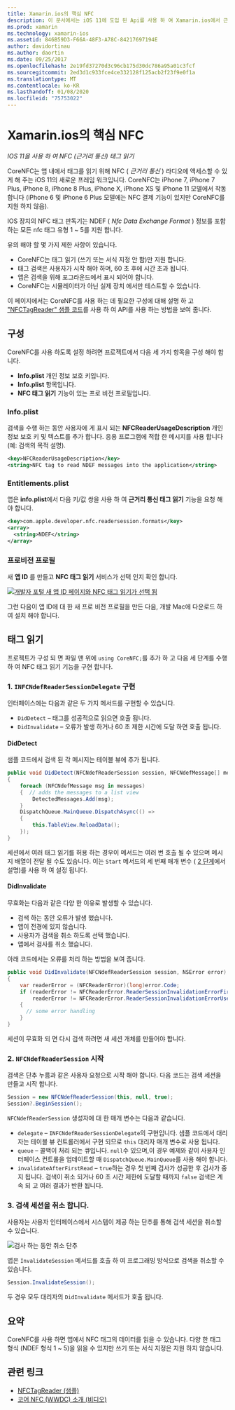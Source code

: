 ```yaml
---
title: Xamarin.ios의 핵심 NFC
description: 이 문서에서는 iOS 11에 도입 된 Api를 사용 하 여 Xamarin.ios에서 근거리 통신 태그를 읽는 방법을 설명 합니다.
ms.prod: xamarin
ms.technology: xamarin-ios
ms.assetid: 846B59D3-F66A-48F3-A78C-84217697194E
author: davidortinau
ms.author: daortin
ms.date: 09/25/2017
ms.openlocfilehash: 2e19fd37270d3c96cb175d30dc786a95a01c3fcf
ms.sourcegitcommit: 2ed3d1c933fce4ce332128f125acb2f23f9e0f1a
ms.translationtype: MT
ms.contentlocale: ko-KR
ms.lasthandoff: 01/08/2020
ms.locfileid: "75753022"
---
```

# <a name="core-nfc-in-xamarinios"></a>Xamarin.ios의 핵심 NFC

_IOS 11을 사용 하 여 NFC (근거리 통신) 태그 읽기_

CoreNFC는 앱 내에서 태그를 읽기 위해 NFC ( _근거리 통신_ ) 라디오에 액세스할 수 있게 해 주는 iOS 11의 새로운 프레임 워크입니다. CoreNFC는 iPhone 7, iPhone 7 Plus, iPhone 8, iPhone 8 Plus, iPhone X, iPhone XS 및 iPhone 11 모델에서 작동 합니다 (iPhone 6 및 iPhone 6 Plus 모델에는 NFC 결제 기능이 있지만 CoreNFC를 지원 하지 않음).

IOS 장치의 NFC 태그 판독기는 NDEF ( _Nfc Data Exchange Format_ ) 정보를 포함 하는 모든 nfc 태그 유형 1 ~ 5를 지원 합니다.

유의 해야 할 몇 가지 제한 사항이 있습니다.

- CoreNFC는 태그 읽기 (쓰기 또는 서식 지정 안 함)만 지원 합니다.
- 태그 검색은 사용자가 시작 해야 하며, 60 초 후에 시간 초과 됩니다.
- 앱은 검색을 위해 포그라운드에서 표시 되어야 합니다.
- CoreNFC는 시뮬레이터가 아닌 실제 장치 에서만 테스트할 수 있습니다.

이 페이지에서는 CoreNFC를 사용 하는 데 필요한 구성에 대해 설명 하 고 ["NFCTagReader" 샘플 코드](https://docs.microsoft.com/samples/xamarin/ios-samples/ios11-nfctagreader)를 사용 하 여 API를 사용 하는 방법을 보여 줍니다.

## <a name="configuration"></a>구성

CoreNFC를 사용 하도록 설정 하려면 프로젝트에서 다음 세 가지 항목을 구성 해야 합니다.

- **Info.plist** 개인 정보 보호 키입니다.
- **Info.plist** 항목입니다.
- **NFC 태그 읽기** 기능이 있는 프로 비전 프로필입니다.

### <a name="infoplist"></a>Info.plist

검색을 수행 하는 동안 사용자에 게 표시 되는 **NFCReaderUsageDescription** 개인 정보 보호 키 및 텍스트를 추가 합니다. 응용 프로그램에 적합 한 메시지를 사용 합니다 (예: 검색의 목적 설명).

```xml
<key>NFCReaderUsageDescription</key>
<string>NFC tag to read NDEF messages into the application</string>
```

### <a name="entitlementsplist"></a>Entitlements.plist

앱은 **info.plist**에서 다음 키/값 쌍을 사용 하 여 **근거리 통신 태그 읽기** 기능을 요청 해야 합니다.

```xml
<key>com.apple.developer.nfc.readersession.formats</key>
<array>
  <string>NDEF</string>
</array>
```

### <a name="provisioning-profile"></a>프로비전 프로필

새 **앱 ID** 를 만들고 **NFC 태그 읽기** 서비스가 선택 인지 확인 합니다.

[![개발자 포털 새 앱 ID 페이지와 NFC 태그 읽기가 선택 됨](corenfc-images/app-services-nfc-sml.png)](corenfc-images/app-services-nfc.png#lightbox)

그런 다음이 앱 ID에 대 한 새 프로 비전 프로필을 만든 다음, 개발 Mac에 다운로드 하 여 설치 해야 합니다.

## <a name="reading-a-tag"></a>태그 읽기

프로젝트가 구성 되 면 파일 맨 위에 `using CoreNFC;`를 추가 하 고 다음 세 단계를 수행 하 여 NFC 태그 읽기 기능을 구현 합니다.

### <a name="1-implement-infcndefreadersessiondelegate"></a>1. `INFCNdefReaderSessionDelegate` 구현

인터페이스에는 다음과 같은 두 가지 메서드를 구현할 수 있습니다.

- `DidDetect` – 태그를 성공적으로 읽으면 호출 됩니다.
- `DidInvalidate` – 오류가 발생 하거나 60 초 제한 시간에 도달 하면 호출 됩니다.

#### <a name="diddetect"></a>DidDetect

샘플 코드에서 검색 된 각 메시지는 테이블 뷰에 추가 됩니다.

```csharp
public void DidDetect(NFCNdefReaderSession session, NFCNdefMessage[] messages)
{
    foreach (NFCNdefMessage msg in messages)
    {  // adds the messages to a list view
        DetectedMessages.Add(msg);
    }
    DispatchQueue.MainQueue.DispatchAsync(() =>
    {
        this.TableView.ReloadData();
    });
}
```

세션에서 여러 태그 읽기를 허용 하는 경우이 메서드는 여러 번 호출 될 수 있으며 메시지 배열이 전달 될 수도 있습니다. 이는 `Start` 메서드의 세 번째 매개 변수 ( [2 단계](#step2)에서 설명)를 사용 하 여 설정 됩니다.

#### <a name="didinvalidate"></a>DidInvalidate

무효화는 다음과 같은 다양 한 이유로 발생할 수 있습니다.

- 검색 하는 동안 오류가 발생 했습니다.
- 앱이 전경에 있지 않습니다.
- 사용자가 검색을 취소 하도록 선택 했습니다.
- 앱에서 검사를 취소 했습니다.

아래 코드에서는 오류를 처리 하는 방법을 보여 줍니다.

```csharp
public void DidInvalidate(NFCNdefReaderSession session, NSError error)
{
    var readerError = (NFCReaderError)(long)error.Code;
    if (readerError != NFCReaderError.ReaderSessionInvalidationErrorFirstNDEFTagRead &&
        readerError != NFCReaderError.ReaderSessionInvalidationErrorUserCanceled)
    {
      // some error handling
    }
}
```

세션이 무효화 되 면 다시 검색 하려면 새 세션 개체를 만들어야 합니다.

<a name="step2" />

### <a name="2-start-an-nfcndefreadersession"></a>2. `NFCNdefReaderSession` 시작

검색은 단추 누름과 같은 사용자 요청으로 시작 해야 합니다.
다음 코드는 검색 세션을 만들고 시작 합니다.

```csharp
Session = new NFCNdefReaderSession(this, null, true);
Session?.BeginSession();
```

`NFCNdefReaderSession` 생성자에 대 한 매개 변수는 다음과 같습니다.

- `delegate` – `INFCNdefReaderSessionDelegate`의 구현입니다. 샘플 코드에서 대리자는 테이블 뷰 컨트롤러에서 구현 되므로 `this` 대리자 매개 변수로 사용 됩니다.
- `queue` – 콜백이 처리 되는 큐입니다. `null`수 있으며,이 경우 예제와 같이 사용자 인터페이스 컨트롤을 업데이트할 때 `DispatchQueue.MainQueue`를 사용 해야 합니다.
- `invalidateAfterFirstRead` – `true`하는 경우 첫 번째 검사가 성공한 후 검사가 중지 됩니다. 검색이 취소 되거나 60 초 시간 제한에 도달할 때까지 `false` 검색은 계속 되 고 여러 결과가 반환 됩니다.

### <a name="3-cancel-the-scanning-session"></a>3. 검색 세션을 취소 합니다.

사용자는 사용자 인터페이스에서 시스템이 제공 하는 단추를 통해 검색 세션을 취소할 수 있습니다.

![검사 하는 동안 취소 단추](corenfc-images/scan-cancel-sml.png)

앱은 `InvalidateSession` 메서드를 호출 하 여 프로그래밍 방식으로 검색을 취소할 수 있습니다.

```csharp
Session.InvalidateSession();
```

두 경우 모두 대리자의 `DidInvalidate` 메서드가 호출 됩니다.

## <a name="summary"></a>요약

CoreNFC를 사용 하면 앱에서 NFC 태그의 데이터를 읽을 수 있습니다. 다양 한 태그 형식 (NDEF 형식 1 ~ 5)을 읽을 수 있지만 쓰기 또는 서식 지정은 지원 하지 않습니다.

## <a name="related-links"></a>관련 링크

- [NFCTagReader (샘플)](https://docs.microsoft.com/samples/xamarin/ios-samples/ios11-nfctagreader)
- [코어 NFC (WWDC) 소개 (비디오)](https://developer.apple.com/videos/play/wwdc2017/718/)
